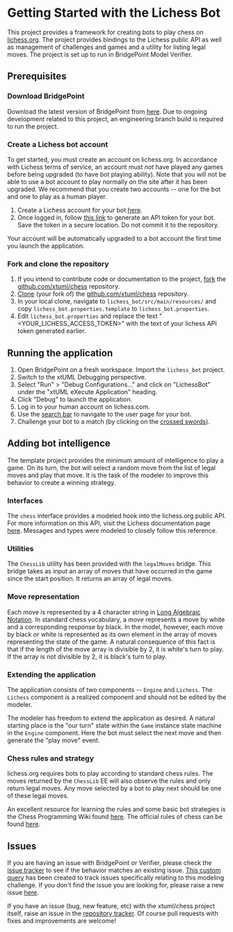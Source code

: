 # Getting Started with the Lichess Bot

This project provides a framework for creating bots to play chess on
[lichess.org](https://lichess.org). The project provides bindings to the
Lichess public API as well as management of challenges and games and a utility
for listing legal moves. The project is set up to run in BridgePoint Model
Verifier.

## Prerequisites

### Download BridgePoint

Download the latest version of BridgePoint from
[here](https://s3.amazonaws.com/xtuml-releases/12804-build/buildfiles.html).
Due to ongoing development related to this project, an engineering branch build
is required to run the project.

### Create a Lichess bot account

To get started, you must create an account on lichess.org. In accordance with
Lichess terms of service, an account must _not_ have played any games before
being upgraded (to have bot playing ability). Note that you will not be able
to use a bot account to play normally on the site after it has been upgraded.
We recommend that you create two accounts -- one for the bot and one to play
as a human player.

1. Create a Lichess account for your bot [here](https://lichess.org/signup).
2. Once logged in, follow [this
   link](https://lichess.org/account/oauth/token/create?scopes[]=bot:play) to
   generate an API token for your bot. Save the token in a secure location.
   Do not commit it to the repository.

Your account will be automatically upgraded to a bot account the first time you
launch the application.

### Fork and clone the repository

1. If you intend to contribute code or documentation to the project,
   [fork](doc/img/fork.png "fork") the
   [github.com/xtuml/chess](https://github.com/xtuml/chess) repository.
2. [Clone](doc/img/clone.png "clone") (your fork of) the
   [github.com/xtuml/chess](https://github.com/xtuml/chess) repository.
3. In your local clone, navigate to `lichess_bot/src/main/resources/`
   and copy `lichess_bot.properties.template` to `lichess_bot.properties`.
4. Edit `lichess_bot.properties` and replace the text "<YOUR_LICHESS_ACCESS_TOKEN>"
   with the text of your lichess API token generated earlier.

## Running the application

1. Open BridgePoint on a fresh workspace. Import the `lichess_bot` project.
2. Switch to the xtUML Debugging perspective.
3. Select "Run" > "Debug Configurations..." and click on "LichessBot" under the
   "xtUML eXecute Application" heading.
4. Click "Debug" to launch the application.
5. Log in to your human account on lichess.com.
6. Use the [search bar](doc/img/search_opponent.png "search opponent") to navigate
   to the user page for your bot.
7. Challenge your bot to a match (by clicking on the [crossed swords](doc/img/challenge.png "challenge")).


## Adding bot intelligence

The template project provides the minimum amount of intelligence to play a
game. On its turn, the bot will select a random move from the list of legal
moves and play that move. It is the task of the modeler to improve this
behavior to create a winning strategy.

### Interfaces

The `chess` interface provides a modeled hook into the lichess.org public API.
For more information on this API, visit the Lichess documentation page
[here](https://lichess.org/api). Messages and types were modeled to closely
follow this reference.

### Utilities

The `ChessLib` utility has been provided with the `legalMoves` bridge. This
bridge takes as input an array of moves that have occurred in the game since
the start position. It returns an array of legal moves.

### Move representation

Each move is represented by a 4 character string in [Long Algebraic
Notation](https://en.wikipedia.org/wiki/Algebraic_notation_(chess)#Long_algebraic_notation).
In standard chess vocabulary, a _move_ represents a move by white and a
corresponding response by black. In the model, however, each move by black _or_
white is represented as its own element in the array of moves representing the
state of the game. A natural consequence of this fact is that if the length of
the move array is divisible by 2, it is white's turn to play. If the array is
not divisible by 2, it is black's turn to play.

### Extending the application

The application consists of two components -- `Engine` and `Lichess`. The
`Lichess` component is a realized component and should not be edited by the
modeler.

The modeler has freedom to extend the application as desired. A natural
starting place is the "our turn" state within the `Game` instance state machine
in the `Engine` component. Here the bot must select the next move and then
generate the "play move" event.

### Chess rules and strategy

lichess.org requires bots to play according to standard chess rules. The moves
returned by the `ChessLib` EE will also observe the rules and only return legal
moves. Any move selected by a bot to play next should be one of these legal
moves.

An excellent resource for learning the rules and some basic bot strategies is
the Chess Programming Wiki found
[here](https://www.chessprogramming.org/Main_Page). The official rules of chess
can be found [here](https://www.fide.com/FIDE/handbook/LawsOfChess.pdf).


## Issues

If you are having an issue with BridgePoint or Verifier,
please check the [issue tracker](https://support.onefact.net) to see if the
behavior matches an existing issue. [This custom
query](https://support.onefact.net/projects/bridgepoint/issues?query_id=169)
has been created to track issues specifically relating to this modeling
challenge. If you don't find the issue you are looking for, please raise a new
issue [here](https://support.onefact.net/projects/bridgepoint/issues/new).

If you have an issue (bug, new feature, etc) with the xtuml/chess project itself,
raise an issue in the [repository tracker](https://github.com/xtuml/chess/issues).
Of course pull requests with fixes and improvements are welcome!

